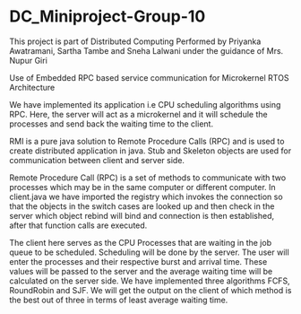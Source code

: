 # DC_Miniproject-Group-10

This project is part of Distributed Computing Performed by Priyanka Awatramani, Sartha Tambe and Sneha Lalwani under the guidance of Mrs. Nupur Giri

Use of Embedded RPC based service communication for Microkernel RTOS  Architecture

We have implemented its application i.e CPU scheduling algorithms using RPC. Here, the server will act as a microkernel and it will schedule the processes and send back the waiting time to the client. 

RMI is a pure java solution to Remote Procedure Calls (RPC) and is used to create 
distributed application in java. Stub and Skeleton objects are used for communication 
between client and server side.

Remote Procedure Call (RPC) is a set of methods to communicate with two processes which may be in the same computer or different computer.
In client.java we have imported the registry which invokes the connection so that the objects in the switch cases are looked up and then check in the server which object rebind will bind and connection is then established, after that function calls are executed.


The client here serves as the CPU Processes that are waiting in the job queue to be scheduled. Scheduling will be done by the server. The user will enter the processes and their respective burst and arrival time. These values will be passed to the server and the average waiting time will be calculated on the server side. We have implemented three algorithms FCFS, RoundRobin and SJF. We will get the output on the client of which method is the best out of three in terms of least average waiting time.
